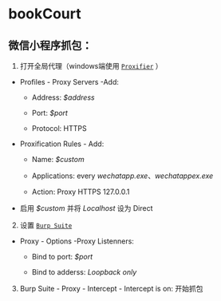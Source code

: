 # bookCourt
## 微信小程序抓包：

1. 打开全局代理（windows端使用 [`Proxifier`](https://www.proxifier.com/) ）
  
  - Profiles - Proxy Servers -Add:
    
    - Address: *$address*
      
    - Port: *$port*
      
    - Protocol: HTTPS
      
  - Proxification Rules - Add:
    
    - Name: *$custom*
      
    - Applications: every *wechatapp.exe*、*wechatappex.exe*
      
    - Action: Proxy HTTPS 127.0.0.1
      
  - 启用 *$custom* 并将 *Localhost* 设为 Direct
    
2. 设置 [`Burp Suite`](https://portswigger.net/burp)
  
  - Proxy - Options -Proxy Listenners:
    
    - Bind to port: *$port*
      
    - Bind to adderss: *Loopback only*
      
3. Burp Suite - Proxy - Intercept - Intercept is on: 开始抓包
